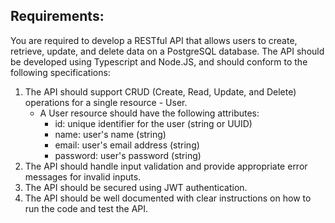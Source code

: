 ## Requirements:
You are required to develop a RESTful API that allows users to create, retrieve, update, and delete data on a PostgreSQL database. The API should be developed using Typescript and Node.JS, and should conform to the following specifications:
1. The API should support CRUD (Create, Read, Update, and Delete) operations for a single resource - User.
   - A User resource should have the following attributes:
      - id: unique identifier for the user (string or UUID)
      - name: user's name (string)
      - email: user's email address (string)
      - password: user's password (string)
1. The API should handle input validation and provide appropriate error messages for invalid inputs.
1. The API should be secured using JWT authentication.
1. The API should be well documented with clear instructions on how to run the code and test the API.
